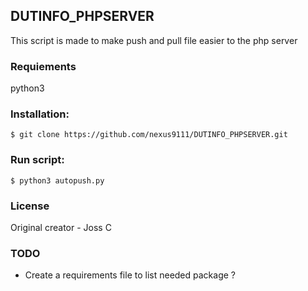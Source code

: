 ## DUTINFO_PHPSERVER

This script is made to make push and pull file easier to the php server

### Requiements

python3

### Installation:

```
$ git clone https://github.com/nexus9111/DUTINFO_PHPSERVER.git
```

### Run script:

```
$ python3 autopush.py
```

### License

Original creator - Joss C

### TODO 

- Create a requirements file to list needed package ?